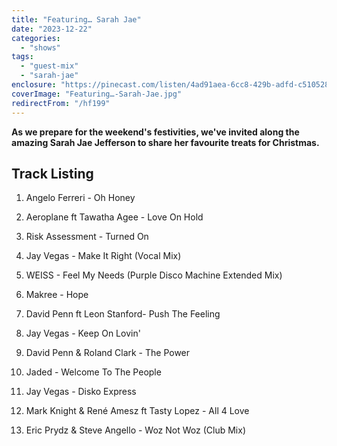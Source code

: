 ```yaml
---
title: "Featuring… Sarah Jae"
date: "2023-12-22"
categories:
  - "shows"
tags:
  - "guest-mix"
  - "sarah-jae"
enclosure: "https://pinecast.com/listen/4ad91aea-6cc8-429b-adfd-c51052813989.mp3 60582900 audio/mpeg "
coverImage: "Featuring…-Sarah-Jae.jpg"
redirectFrom: "/hf199"
---
```


**As we prepare for the weekend's festivities, we've invited along the amazing Sarah Jae Jefferson to share her favourite treats for Christmas.**

## Track Listing

1. Angelo Ferreri - Oh Honey

2. Aeroplane ft Tawatha Agee - Love On Hold

3. Risk Assessment - Turned On

4. Jay Vegas - Make It Right (Vocal Mix)

5. WEISS - Feel My Needs (Purple Disco Machine Extended Mix)

6. Makree - Hope

7. David Penn ft Leon Stanford- Push The Feeling

8. Jay Vegas - Keep On Lovin'

9. David Penn & Roland Clark - The Power

10. Jaded - Welcome To The People

11. Jay Vegas - Disko Express

12. Mark Knight & René Amesz ft Tasty Lopez - All 4 Love

13. Eric Prydz & Steve Angello - Woz Not Woz (Club Mix)
